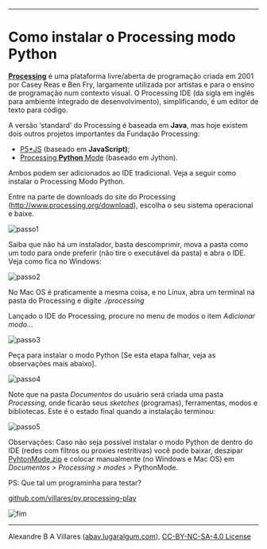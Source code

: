 ----

# Como instalar o Processing modo Python

[**Processing**](http://processsing.org) é uma plataforma livre/aberta
de programação criada em 2001 por Casey Reas e Ben Fry, largamente
utilizada por artistas e para o ensino de programação num contexto
visual. O Processing IDE (da sigla em inglês para ambiente integrado de
desenvolvimento), simplificando, é um editor de texto para código.

A versão ‘standard’ do Processing é baseada em **Java**, mas hoje
existem dois outros projetos importantes da Fundação Processing:

-   [P5\*JS](https://p5js.org/) (baseado em **JavaScript)**;
-   [Processing **Python** Mode](https://py.processing.org/) (baseado em
    Jython).

Ambos podem ser adicionados ao IDE tradicional. Veja a seguir como instalar o Processing Modo Python.

Entre na parte de downloads do site do Processing (<http://www.processing.org/download>), escolha o seu sistema operacional e baixe.

![passo1](https://i0.wp.com/abav.lugaralgum.com/wp-content/uploads/2016/10/passo1-e1476547173613.png?resize=604%2C340)

Saiba que não há um instalador, basta descomprimir, mova a pasta como um todo para onde preferir (não tire o executável da pasta) e abra o IDE. Veja como fica no Windows:

![passo2](https://i2.wp.com/abav.lugaralgum.com/wp-content/uploads/2016/10/passo2.png?resize=604%2C401)

No Mac OS é praticamente a mesma coisa, e no Linux, abra um terminal na pasta do Processing e digite *./processing*

Lançado o IDE do Processing, procure no menu de modos o item *Adicionar modo…*

![passo3](https://i0.wp.com/abav.lugaralgum.com/wp-content/uploads/2016/10/passo3.png?resize=604%2C423)

Peça para instalar o modo Python \[Se esta etapa falhar, veja as observações mais abaixo].

![passo4](https://i1.wp.com/abav.lugaralgum.com/wp-content/uploads/2016/10/passo4.png?resize=604%2C551)
 

Note que na pasta *Documentos* do usuário será criada uma pasta
*Processing*, onde ficarão seus *sketches* (programas), ferramentas,
modos e bibliotecas. Este é o estado final quando a instalação
terminou:

![passo5](https://i1.wp.com/abav.lugaralgum.com/wp-content/uploads/2016/10/passo5.png?resize=604%2C416)

Observações: Caso não seja possível instalar o modo Python de dentro do IDE (redes com filtros ou proxies restritivas) você pode baixar, deszipar [PyhtonMode.zip](http://py.processing.org/3/PythonMode.zip) e colocar manualmente (no Windows e Mac OS) em *Documentos &gt; Processing &gt; modes &gt;* PythonMode.

PS: Que tal um programinha para testar?

[github.com/villares/py.processing-play](https://github.com/villares/py.processing-play)

![fim](https://i1.wp.com/abav.lugaralgum.com/wp-content/uploads/2016/10/Screen-Shot-2016-10-15-at-5.45.19-PM.png?resize=604%2C304)

----

Alexandre B A Villares ([abav.lugaralgum.com](https://abav.lugaralgum.com)), [CC-BY-NC-SA-4.0 License](https://creativecommons.org/licenses/by-nc-sa/4.0/)
